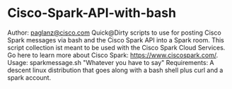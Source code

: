 # Cisco-Spark-API-with-bash
Author: paglanz@cisco.com
Quick@Dirty scripts to use for posting Cisco Spark messages via bash and the Cisco Spark API into a Spark room.
This script collection ist meant to be used with the Cisco Spark Cloud Services. Go here to learn more about Cisco Spark:
https://www.ciscospark.com/.
Usage: sparkmessage.sh "Whatever you have to say"
Requirements: A descent linux distribution that goes along with a bash shell plus curl and a spark account.
